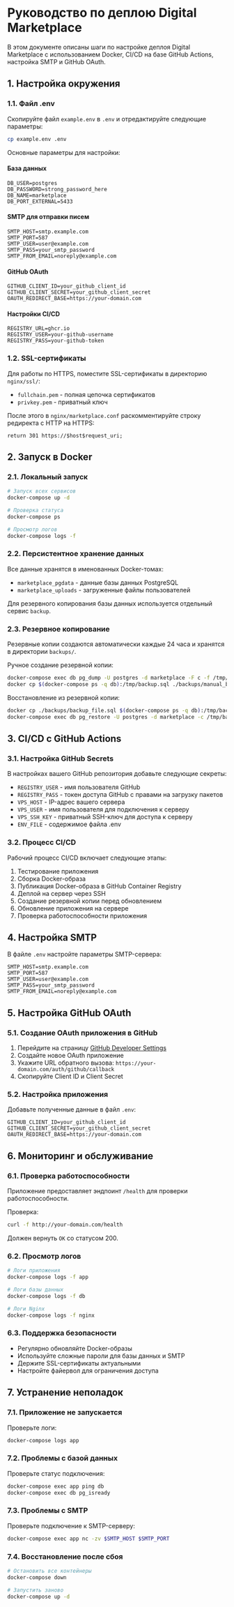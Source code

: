 # Руководство по деплою Digital Marketplace

В этом документе описаны шаги по настройке деплоя Digital Marketplace с использованием Docker, CI/CD на базе GitHub Actions, настройка SMTP и GitHub OAuth.

## 1. Настройка окружения

### 1.1. Файл .env

Скопируйте файл `example.env` в `.env` и отредактируйте следующие параметры:

```bash
cp example.env .env
```

Основные параметры для настройки:

#### База данных
```
DB_USER=postgres
DB_PASSWORD=strong_password_here
DB_NAME=marketplace
DB_PORT_EXTERNAL=5433
```

#### SMTP для отправки писем
```
SMTP_HOST=smtp.example.com
SMTP_PORT=587
SMTP_USER=user@example.com
SMTP_PASS=your_smtp_password
SMTP_FROM_EMAIL=noreply@example.com
```

#### GitHub OAuth
```
GITHUB_CLIENT_ID=your_github_client_id
GITHUB_CLIENT_SECRET=your_github_client_secret
OAUTH_REDIRECT_BASE=https://your-domain.com
```

#### Настройки CI/CD
```
REGISTRY_URL=ghcr.io
REGISTRY_USER=your-github-username
REGISTRY_PASS=your-github-token
```

### 1.2. SSL-сертификаты

Для работы по HTTPS, поместите SSL-сертификаты в директорию `nginx/ssl/`:
- `fullchain.pem` - полная цепочка сертификатов
- `privkey.pem` - приватный ключ

После этого в `nginx/marketplace.conf` раскомментируйте строку редиректа с HTTP на HTTPS:
```
return 301 https://$host$request_uri;
```

## 2. Запуск в Docker

### 2.1. Локальный запуск

```bash
# Запуск всех сервисов
docker-compose up -d

# Проверка статуса
docker-compose ps

# Просмотр логов
docker-compose logs -f
```

### 2.2. Персистентное хранение данных

Все данные хранятся в именованных Docker-томах:
- `marketplace_pgdata` - данные базы данных PostgreSQL
- `marketplace_uploads` - загруженные файлы пользователей

Для резервного копирования базы данных используется отдельный сервис `backup`.

### 2.3. Резервное копирование

Резервные копии создаются автоматически каждые 24 часа и хранятся в директории `backups/`.

Ручное создание резервной копии:
```bash
docker-compose exec db pg_dump -U postgres -d marketplace -F c -f /tmp/backup.sql
docker cp $(docker-compose ps -q db):/tmp/backup.sql ./backups/manual_backup.sql
```

Восстановление из резервной копии:
```bash
docker cp ./backups/backup_file.sql $(docker-compose ps -q db):/tmp/backup.sql
docker-compose exec db pg_restore -U postgres -d marketplace -c /tmp/backup.sql
```

## 3. CI/CD с GitHub Actions

### 3.1. Настройка GitHub Secrets

В настройках вашего GitHub репозитория добавьте следующие секреты:

- `REGISTRY_USER` - имя пользователя GitHub
- `REGISTRY_PASS` - токен доступа GitHub с правами на загрузку пакетов
- `VPS_HOST` - IP-адрес вашего сервера
- `VPS_USER` - имя пользователя для подключения к серверу
- `VPS_SSH_KEY` - приватный SSH-ключ для доступа к серверу
- `ENV_FILE` - содержимое файла .env

### 3.2. Процесс CI/CD

Рабочий процесс CI/CD включает следующие этапы:
1. Тестирование приложения
2. Сборка Docker-образа
3. Публикация Docker-образа в GitHub Container Registry
4. Деплой на сервер через SSH
5. Создание резервной копии перед обновлением
6. Обновление приложения на сервере
7. Проверка работоспособности приложения

## 4. Настройка SMTP

В файле `.env` настройте параметры SMTP-сервера:

```
SMTP_HOST=smtp.example.com
SMTP_PORT=587
SMTP_USER=user@example.com
SMTP_PASS=your_smtp_password
SMTP_FROM_EMAIL=noreply@example.com
```

## 5. Настройка GitHub OAuth

### 5.1. Создание OAuth приложения в GitHub

1. Перейдите на страницу [GitHub Developer Settings](https://github.com/settings/developers)
2. Создайте новое OAuth приложение
3. Укажите URL обратного вызова: `https://your-domain.com/auth/github/callback`
4. Скопируйте Client ID и Client Secret

### 5.2. Настройка приложения

Добавьте полученные данные в файл `.env`:

```
GITHUB_CLIENT_ID=your_github_client_id
GITHUB_CLIENT_SECRET=your_github_client_secret
OAUTH_REDIRECT_BASE=https://your-domain.com
```

## 6. Мониторинг и обслуживание

### 6.1. Проверка работоспособности

Приложение предоставляет эндпоинт `/health` для проверки работоспособности.

Проверка:
```bash
curl -f http://your-domain.com/health
```

Должен вернуть `OK` со статусом 200.

### 6.2. Просмотр логов

```bash
# Логи приложения
docker-compose logs -f app

# Логи базы данных
docker-compose logs -f db

# Логи Nginx
docker-compose logs -f nginx
```

### 6.3. Поддержка безопасности

- Регулярно обновляйте Docker-образы
- Используйте сложные пароли для базы данных и SMTP
- Держите SSL-сертификаты актуальными
- Настройте файервол для ограничения доступа

## 7. Устранение неполадок

### 7.1. Приложение не запускается

Проверьте логи:
```bash
docker-compose logs app
```

### 7.2. Проблемы с базой данных

Проверьте статус подключения:
```bash
docker-compose exec app ping db
docker-compose exec db pg_isready
```

### 7.3. Проблемы с SMTP

Проверьте подключение к SMTP-серверу:
```bash
docker-compose exec app nc -zv $SMTP_HOST $SMTP_PORT
```

### 7.4. Восстановление после сбоя

```bash
# Остановить все контейнеры
docker-compose down

# Запустить заново
docker-compose up -d
``` 